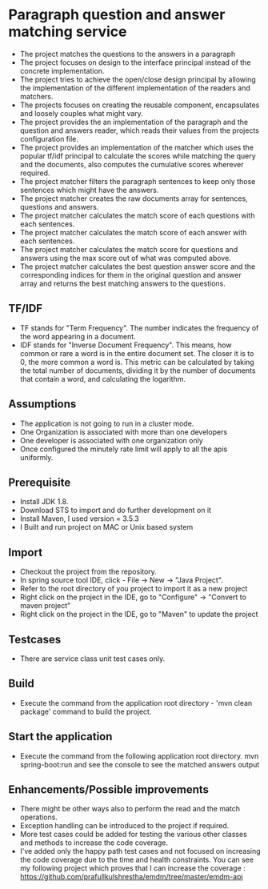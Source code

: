 # Paragraph question and answer matching service

* The project matches the questions to the answers in a paragraph
* The project focuses on design to the interface principal instead of the concrete implementation.
* The project tries to achieve the open/close design principal by allowing the implementation of the different implementation
  of the readers and matchers.
* The projects focuses on creating the reusable component, encapsulates and loosely couples what might vary. 
* The project provides the an implementation of the paragraph and the question and answers reader, which reads their values from the 
  projects configuration file.
* The project provides an implementation of the matcher which uses the popular tf/idf principal to calculate the scores while matching the 
   query and the documents, also computes the cumulative scores wherever required.
* The project matcher filters the paragraph sentences to keep only those sentences which might have the answers.
* The project matcher creates the raw documents array for sentences, questions and answers.
* The project matcher calculates the match score of each questions with each sentences.
* The project matcher calculates the match score of each answer with each sentences.
* The project matcher calculates the match score for questions and answers using the max score out of what was computed above.
* The project matcher calculates the best question answer score and the corresponding indices for them in the original question 
  and answer array and returns the best matching answers to the questions.
  
## TF/IDF
 * TF stands for "Term Frequency". The number indicates the frequency of the word appearing in a document.
 * IDF stands for "Inverse Document Frequency". This means, how common or rare a word is in the entire document set. The closer it is to 0,      	the more common a word is. This metric can be calculated by taking the total number of documents, dividing it by the number of documents 	that contain a word, and calculating the logarithm. 

## Assumptions
* The application is not going to run in a cluster mode.
* One Organization is associated with more than one developers
* One developer is associated with one organization only
* Once configured the minutely rate limit will apply to all the apis uniformly.

## Prerequisite
* Install JDK 1.8.
* Download STS to import and do further development on it
* Install Maven, I used version = 3.5.3
* I Built and run project on MAC or Unix based system 

## Import

* Checkout the project from the repository.
* In spring source tool IDE, click - File -> New -> "Java Project".
* Refer to the root directory of you project to import it as a new project
* Right click on the project in the IDE, go to "Configure" -> "Convert to maven project"
* Right click on the project in the IDE, go to "Maven" to update the project

## Testcases

* There are service class unit test cases only.

## Build

* Execute the command from the application root directory - 'mvn clean package' command to build the project.

## Start the application

* Execute the command from the following application root directory.
 mvn spring-boot:run and see the console to see the matched answers output

## Enhancements/Possible improvements

* There might be other ways also to perform the read and the match operations.
* Exception handling can be introduced to the project if required.
* More test cases could be added for testing the various other classes and methods to increase the code coverage.
* I've added only the happy path test cases and not focused on increasing the code coverage due to the time and health constraints. You can see my following project which proves that I can increase the coverage
:
https://github.com/prafullkulshrestha/emdm/tree/master/emdm-api
